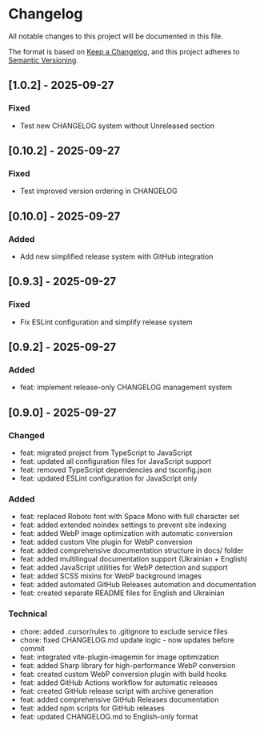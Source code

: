 # Changelog

All notable changes to this project will be documented in this file.

The format is based on [Keep a Changelog](https://keepachangelog.com/en/1.0.0/),
and this project adheres to [Semantic Versioning](https://semver.org/spec/v2.0.0.html).

## [1.0.2] - 2025-09-27

### Fixed
- Test new CHANGELOG system without Unreleased section


## [0.10.2] - 2025-09-27

### Fixed
- Test improved version ordering in CHANGELOG


## [0.10.0] - 2025-09-27

### Added
- Add new simplified release system with GitHub integration

## [0.9.3] - 2025-09-27

### Fixed
- Fix ESLint configuration and simplify release system

## [0.9.2] - 2025-09-27

### Added
- feat: implement release-only CHANGELOG management system

## [0.9.0] - 2025-09-27

### Changed
- feat: migrated project from TypeScript to JavaScript
- feat: updated all configuration files for JavaScript support
- feat: removed TypeScript dependencies and tsconfig.json
- feat: updated ESLint configuration for JavaScript only

### Added
- feat: replaced Roboto font with Space Mono with full character set
- feat: added extended noindex settings to prevent site indexing
- feat: added WebP image optimization with automatic conversion
- feat: added custom Vite plugin for WebP conversion
- feat: added comprehensive documentation structure in docs/ folder
- feat: added multilingual documentation support (Ukrainian + English)
- feat: added JavaScript utilities for WebP detection and support
- feat: added SCSS mixins for WebP background images
- feat: added automated GitHub Releases automation and documentation
- feat: created separate README files for English and Ukrainian

### Technical
- chore: added .cursor/rules to .gitignore to exclude service files
- chore: fixed CHANGELOG.md update logic - now updates before commit
- feat: integrated vite-plugin-imagemin for image optimization
- feat: added Sharp library for high-performance WebP conversion
- feat: created custom WebP conversion plugin with build hooks
- feat: added GitHub Actions workflow for automatic releases
- feat: created GitHub release script with archive generation
- feat: added comprehensive GitHub Releases documentation
- feat: added npm scripts for GitHub releases
- feat: updated CHANGELOG.md to English-only format

